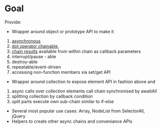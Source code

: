 # Goal
Provide:
* Wrapper around object or prototype API to make it 
1. [asynchronous](docs/asynchronous.md)
2. [dot operator chainable](docs/chainable.md), 
3. [chain results](docs/chainresults.md) available from within chain as callback parameters
4. interrupt/pause - able
5. destroy-able
6. repeatable/event-driven
7. accessing non-function members via set/get API
* Wrapper around collection to expose element API in fashion above and
1. async calls over collection elements call chain synchronised by awaitAll
2. splitting collection by callback condition
3. split parts execute own sub-chain similar to if-else
* Several most popular use cases: Array, NodeList from SelectorAll, jQuery
* Helpers to create other async chains and conveniance APIs
